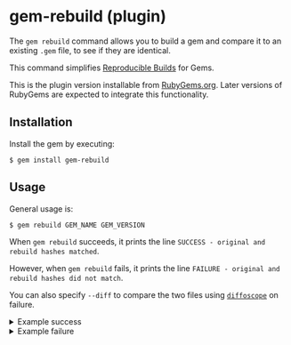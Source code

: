 # gem-rebuild (plugin)

The `gem rebuild` command allows you to build a gem and compare it to an existing `.gem` file, to see if they are identical.

This command simplifies [Reproducible Builds](https://reproducible-builds.org/) for Gems.

This is the plugin version installable from [RubyGems.org](https://rubygems.org/gems/gem-rebuild). Later versions of RubyGems are expected to integrate this functionality.

## Installation

Install the gem by executing:

    $ gem install gem-rebuild

## Usage

General usage is:

    $ gem rebuild GEM_NAME GEM_VERSION

When `gem rebuild` succeeds, it prints the line `SUCCESS - original and rebuild hashes matched`.

However, when `gem rebuild` fails, it prints the line `FAILURE - original and rebuild hashes did not match`.

You can also specify `--diff` to compare the two files using [`diffoscope`](https://diffoscope.org/) on failure.

<details>
<summary>Example success</summary>

```
~/test$ git clone --quiet https://github.com/duckinator/okay.git
~/test$ cd okay
~/test/okay$ git checkout v12.0.3
HEAD is now at 40fe265 Merge pull request #16 from duckinator/bump-deps
puppy@orthrus:~/test/okay$ gem rebuild okay 12.0.3
Fetching okay-12.0.3.gem
Downloaded okay version 12.0.3 as /tmp/gem_rebuild20240130-73307-ai5jxs/old/okay-12.0.3.gem.
  Successfully built RubyGem
  Name: okay
  Version: 12.0.3
  File: okay-12.0.3.gem

Built at: 2024-01-01 08:05:03 EST (1704114303)
Original build saved to:   /tmp/gem_rebuild20240130-73307-ai5jxs/old/okay-12.0.3.gem
Reproduced build saved to: /tmp/gem_rebuild20240130-73307-ai5jxs/new/okay-12.0.3.gem
Working directory: /usr/home/puppy/test/okay

Hash comparison:
  c6017966f3498623910f9a4a7bfcbd98ebab881f0e1315491b3340afa2e20b1c      /tmp/gem_rebuild20240130-73307-ai5jxs/old/okay-12.0.3.gem
  c6017966f3498623910f9a4a7bfcbd98ebab881f0e1315491b3340afa2e20b1c      /tmp/gem_rebuild20240130-73307-ai5jxs/new/okay-12.0.3.gem

SUCCESS - original and rebuild hashes matched
~/test/okay$
```

</details>

<details>
<summary>Example failure</summary>

```
~/test/okay$ echo "# some change" >> lib/okay.rb
~/test/okay$ gem rebuild okay 12.0.3
Fetching okay-12.0.3.gem
Downloaded okay version 12.0.3 as /tmp/gem_rebuild20240130-73881-x2dknj/old/okay-12.0.3.gem.
WARNING:  open-ended dependency on cacert (>= 0) is not recommended
  use a bounded requirement, such as "~> x.y"
WARNING:  See https://guides.rubygems.org/specification-reference/ for help
  Successfully built RubyGem
  Name: okay
  Version: 12.0.3
  File: okay-12.0.3.gem

Built at: 2024-01-01 08:05:03 EST (1704114303)
Original build saved to:   /tmp/gem_rebuild20240130-73881-x2dknj/old/okay-12.0.3.gem
Reproduced build saved to: /tmp/gem_rebuild20240130-73881-x2dknj/new/okay-12.0.3.gem
Working directory: /usr/home/puppy/test/okay

Hash comparison:
  c6017966f3498623910f9a4a7bfcbd98ebab881f0e1315491b3340afa2e20b1c      /tmp/gem_rebuild20240130-73881-x2dknj/old/okay-12.0.3.gem
  8910ae67d46e9cccc59c2a2dd08b29ddf03ac703bc95bcc7f69e1722926def94      /tmp/gem_rebuild20240130-73881-x2dknj/new/okay-12.0.3.gem

FAILURE - original and rebuild hashes did not match
~/test/okay$
```

## Development

After checking out the repo, run `bin/setup` to install dependencies. Then, run `rake spec` to run the tests. You can also run `bin/console` for an interactive prompt that will allow you to experiment.

To install this gem onto your local machine, run `bundle exec rake install`. To release a new version, update the version number in `version.rb`, and then run `bundle exec rake release`, which will create a git tag for the version, push git commits and the created tag, and push the `.gem` file to [rubygems.org](https://rubygems.org).

## Contributing

Bug reports and pull requests are welcome on GitHub at https://github.com/duckinator/gem-rebuild. This project is intended to be a safe, welcoming space for collaboration, and contributors are expected to adhere to the [code of conduct](https://github.com/duckinator/gem-rebuild/blob/main/CODE_OF_CONDUCT.md).

## License

The gem is available as open source under the terms of the [MIT License](https://opensource.org/licenses/MIT).

## Code of Conduct

Everyone interacting in the gem-rebuild project's codebases, issue trackers, chat rooms and mailing lists is expected to follow the [code of conduct](https://github.com/duckinator/gem-rebuild/blob/main/CODE_OF_CONDUCT.md).
